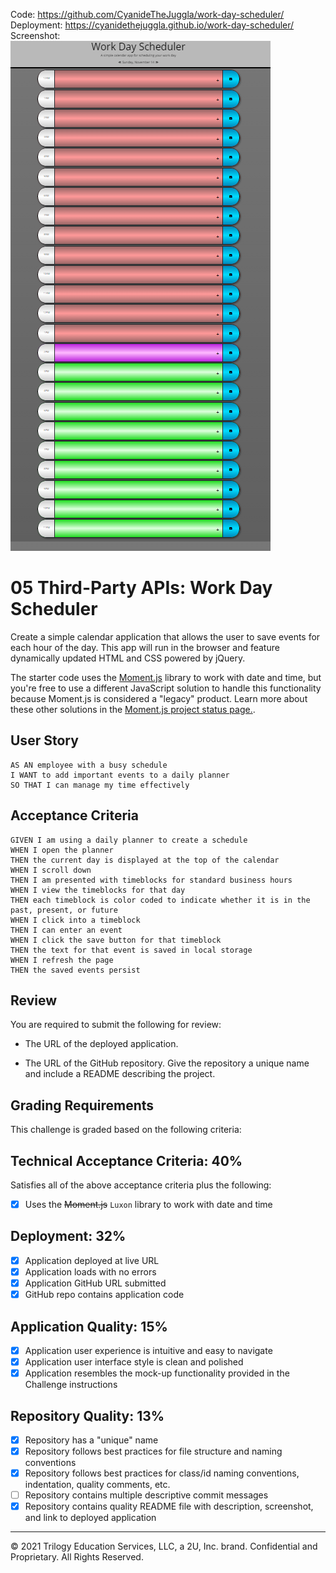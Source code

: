 Code: https://github.com/CyanideTheJuggla/work-day-scheduler/<br/>
Deployment: https://cyanidethejuggla.github.io/work-day-scheduler/<br/>
Screenshot: <br/> <img src="scheduler.PNG" alt="Screenshot of Work Day Scheduler"/>

# 05 Third-Party APIs: Work Day Scheduler

Create a simple calendar application that allows the user to save events for each hour of the day. This app will run in the browser and feature dynamically updated HTML and CSS powered by jQuery.

The starter code uses the [Moment.js](https://momentjs.com/) library to work with date and time, but you're free to use a different JavaScript solution to handle this functionality because Moment.js is considered a "legacy" product. Learn more about these other solutions in the [Moment.js project status page.](https://momentjs.com/docs/#/-project-status/).

## User Story

```
AS AN employee with a busy schedule
I WANT to add important events to a daily planner
SO THAT I can manage my time effectively
```

## Acceptance Criteria

```
GIVEN I am using a daily planner to create a schedule
WHEN I open the planner
THEN the current day is displayed at the top of the calendar
WHEN I scroll down
THEN I am presented with timeblocks for standard business hours
WHEN I view the timeblocks for that day
THEN each timeblock is color coded to indicate whether it is in the past, present, or future
WHEN I click into a timeblock
THEN I can enter an event
WHEN I click the save button for that timeblock
THEN the text for that event is saved in local storage
WHEN I refresh the page
THEN the saved events persist
```

## Review

You are required to submit the following for review:

- The URL of the deployed application.

- The URL of the GitHub repository. Give the repository a unique name and include a README describing the project.

## Grading Requirements

This challenge is graded based on the following criteria:

## Technical Acceptance Criteria: 40%

Satisfies all of the above acceptance criteria plus the following:

- [x] Uses the ~~Moment.js~~ `Luxon` library to work with date and time

## Deployment: 32%

- [x] Application deployed at live URL
- [x] Application loads with no errors
- [x] Application GitHub URL submitted
- [x] GitHub repo contains application code

## Application Quality: 15%

- [x] Application user experience is intuitive and easy to navigate
- [x] Application user interface style is clean and polished
- [x] Application resembles the mock-up functionality provided in the Challenge instructions

## Repository Quality: 13%

- [x] Repository has a "unique" name
- [x] Repository follows best practices for file structure and naming conventions
- [x] Repository follows best practices for class/id naming conventions, indentation, quality comments, etc.
- [ ] Repository contains multiple descriptive commit messages
- [x] Repository contains quality README file with description, screenshot, and link to deployed application

---

© 2021 Trilogy Education Services, LLC, a 2U, Inc. brand. Confidential and Proprietary. All Rights Reserved.
